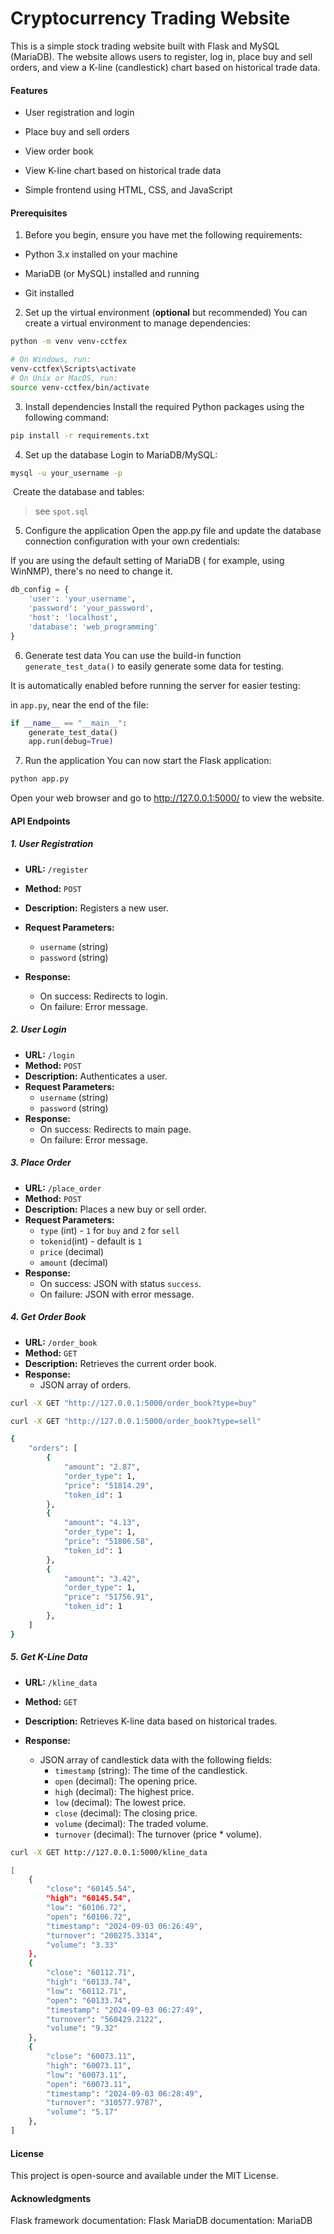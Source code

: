 # Cryptocurrency Trading Website

This is a simple stock trading website built with Flask and MySQL (MariaDB). The website allows users to register, log in, place buy and sell orders, and view a K-line (candlestick) chart based on historical trade data.

#### Features

- User registration and login

- Place buy and sell orders
- View order book
- View K-line chart based on historical trade data
- Simple frontend using HTML, CSS, and JavaScript

#### Prerequisites

1. Before you begin, ensure you have met the following requirements:

- Python 3.x installed on your machine

- MariaDB (or MySQL) installed and running
- Git installed

2. Set up the virtual environment (**optional** but recommended)
You can create a virtual environment to manage dependencies:

```bash
python -m venv venv-cctfex

# On Windows, run:
venv-cctfex\Scripts\activate
# On Unix or MacOS, run:
source venv-cctfex/bin/activate

```

3. Install dependencies
Install the required Python packages using the following command:

```bash
pip install -r requirements.txt
```

4. Set up the database
Login to MariaDB/MySQL:

```bash
mysql -u your_username -p

```

​	Create the database and tables:

> see `spot.sql`

5. Configure the application
  Open the app.py file and update the database connection configuration with your own credentials:

  If you are using the default setting of MariaDB ( for example, using WinNMP), there's no need to change it. 

```python
db_config = {
    'user': 'your_username',
    'password': 'your_password',
    'host': 'localhost',
    'database': 'web_programming'
}
```

6. Generate test data
You can use the build-in function `generate_test_data()` to easily generate some data for testing.

It is automatically enabled before running the server for easier testing: 

in `app.py`, near the end of the file:

```python
if __name__ == "__main__":
    generate_test_data()  
    app.run(debug=True)
```
7. Run the application
You can now start the Flask application:

```bash
python app.py
```
Open your web browser and go to http://127.0.0.1:5000/ to view the website.


#### API Endpoints

##### 1. User Registration

- **URL:** `/register`
- **Method:** `POST`
- **Description:** Registers a new user.

- **Request Parameters:**
  - `username` (string)
  - `password` (string)

- **Response:**
  - On success: Redirects to login.
  - On failure: Error message.
  
  

##### 2. User Login

- **URL:** `/login`
- **Method:** `POST`
- **Description:** Authenticates a user.
- **Request Parameters:**
  - `username` (string)
  - `password` (string)
- **Response:**
  - On success: Redirects to main page.
  - On failure: Error message.



##### 3. Place Order

- **URL:** `/place_order`
- **Method:** `POST`
- **Description:** Places a new buy or sell order.
- **Request Parameters:**
  - `type` (int) - `1` for `buy` and `2` for `sell`
  - `tokenid`(int) - default is `1`
  - `price` (decimal)
  - `amount` (decimal)
- **Response:**
  - On success: JSON with status `success`.
  - On failure: JSON with error message.



##### 4. Get Order Book

- **URL:** `/order_book`
- **Method:** `GET`
- **Description:** Retrieves the current order book.
- **Response:**
  - JSON array of orders.

```bash
curl -X GET "http://127.0.0.1:5000/order_book?type=buy"

curl -X GET "http://127.0.0.1:5000/order_book?type=sell"
```

```bash
{
    "orders": [
        {
            "amount": "2.87",
            "order_type": 1,
            "price": "51814.29",
            "token_id": 1
        },
        {
            "amount": "4.13",
            "order_type": 1,
            "price": "51806.58",
            "token_id": 1
        },
        {
            "amount": "3.42",
            "order_type": 1,
            "price": "51756.91",
            "token_id": 1
        },
    ]
}

```


##### 5. Get K-Line Data

- **URL:** `/kline_data`
- **Method:** `GET`
- **Description:** Retrieves K-line data based on historical trades.

- **Response:**
  - JSON array of candlestick data with the following fields:
    - `timestamp` (string): The time of the candlestick.
    - `open` (decimal): The opening price.
    - `high` (decimal): The highest price.
    - `low` (decimal): The lowest price.
    - `close` (decimal): The closing price.
    - `volume` (decimal): The traded volume.
    - `turnover` (decimal): The turnover (price * volume).

```bash
curl -X GET http://127.0.0.1:5000/kline_data
```
```bash
[
    {
        "close": "60145.54",
        "high": "60145.54",
        "low": "60106.72",
        "open": "60106.72",
        "timestamp": "2024-09-03 06:26:49",
        "turnover": "200275.3314",
        "volume": "3.33"
    },
    {
        "close": "60112.71",
        "high": "60133.74",
        "low": "60112.71",
        "open": "60133.74",
        "timestamp": "2024-09-03 06:27:49",
        "turnover": "560429.2122",
        "volume": "9.32"
    },
    {
        "close": "60073.11",
        "high": "60073.11",
        "low": "60073.11",
        "open": "60073.11",
        "timestamp": "2024-09-03 06:28:49",
        "turnover": "310577.9787",
        "volume": "5.17"
    },
]
```




#### License

This project is open-source and available under the MIT License.

#### Acknowledgments

Flask framework documentation: Flask
MariaDB documentation: MariaDB